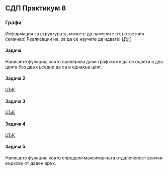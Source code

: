 ## СДП Практикум 8
### Графи

Информация за структурата, можете да намерите в съответния семинар! Реализации не, за да се научите да идвате! [ЦЪК](https://github.com/peshe/FMI-SDP-2024/tree/main/%D0%A1%D0%B5%D0%BC%D0%B8%D0%BD%D0%B0%D1%80%D0%B8/%D0%9A%D0%BE%D0%BC%D0%BF%D1%8E%D1%82%D1%8A%D1%80%D0%BD%D0%B8%20%D0%BD%D0%B0%D1%83%D0%BA%D0%B8/%D0%93%D1%80%D1%83%D0%BF%D0%B0%204/Week%2010%20-%20Graphs)

#### Задача 
Напишете функция, която проверява дали граф може да се оцвети в два цвята без два съседни да са в еднакъв цвят.

#### Задача 2
[ЦЪК](https://codeforces.com/group/ibNhxWfOek/contest/341358/problem/A)

#### Задача 3
[ЦЪК](https://codeforces.com/group/ibNhxWfOek/contest/341359/problem/A)

#### Задача 4
[ЦЪК](https://codeforces.com/group/ibNhxWfOek/contest/341362/problem/A)

#### Задача 5
Напишете функция, която определя максималната отдалеченост всички върхове от даден връх.

